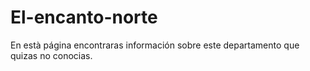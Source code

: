 # El-encanto-norte
En està página encontraras información sobre este departamento que quizas no conocias.
